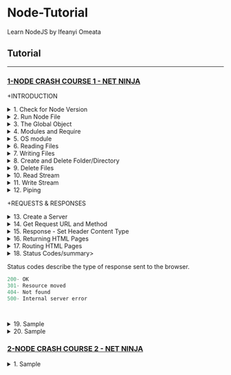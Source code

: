 # Node-Tutorial
Learn NodeJS by Ifeanyi Omeata

## Tutorial

---

### [1-NODE CRASH COURSE 1 - NET NINJA](#)

+INTRODUCTION

<details>
  <summary>1. Check for Node Version</summary>

```Javascript
node -v
```

</details>

<details>
  <summary>2. Run Node File</summary>

```Javascript
node index.js
```

</details>

<details>
  <summary>3. The Global Object</summary>

Test.js:

```Javascript
let count = 0

const program = global.setInterval(()=>{
    count++
    console.log(count)
}, 1000)

global.setTimeout(()=>{
    console.log("Setting timeout")
    clearInterval(program)
}, 3000)
```

Absolute Path

```Javascript
console.log(__dirname)
```

```Javascript
// ~/Desktop/SERVER/Cloud/node
```

Absolute Path + Filename

```Javascript
console.log(__filename)
```

```Javascript
// ~/Desktop/SERVER/Cloud/node/test.js
```

</details>

<details>
  <summary>4. Modules and Require</summary>

require.js:

```Javascript
const people = ['yoshi' , 'ryu', ' chun-li' , ' mario'];
const ages = [20, 25, 30, 35];

module.exports = {
    people,
    ages
};

```

modules.js:

```Javascript
const {people, ages} = require('./require.js');

console.log(people, ages);
```

```Javascript
// [ 'yoshi', 'ryu', ' chun-li', ' mario' ] [ 20, 25, 30, 35 ]
```

</details>

<details>
  <summary>5. OS module</summary>

```Javascript
const os = require('os');

console.log(os.platform(), os.homedir());

```

```Javascript
// darwin /Users/ifeanyiomeata
```

</details>

<details>
  <summary>6. Reading Files</summary>

```Javascript
const fs = require("fs");

// reading files
fs.readFile('./docs/blog1.txt', (err, data) => {
    if(err){
    console.log(err);
    }
    console.log(data.toString());
});

console.log('last line');
```

```Javascript
// last line
// Hello World!
// Hello World 2!
```

</details>

<details>
  <summary>7. Writing Files</summary>

```Javascript
const fs = require("fs");

// writing files
fs.writeFile('./docs/blog1.txt', 'hello, world', () => {
    console.log('file was written');
});
fs.writeFile('./docs/blog2.txt', 'hello, again' , () => {
    console.log('file was written');
});
```

```Javascript
// file was written
// file was written
```

</details>

<details>
  <summary>8. Create and Delete Folder/Directory</summary>

```Javascript
const fs = require("fs");

// Create and Delete directories/Folders
if(!fs.existsSync('./assets')) {
    fs.mkdir('./assets', (err) => {
        if (err) {
            console.error(err);
        }
        console.log('folder created');
    });
} else {
    fs.rmdir('./assets', (err) => {
        if(err) {
            console.log(err)
        }
        console.log('folder deleted');
    })
}
```

```Javascript
// folder created
// folder deleted
```

</details>

<details>
  <summary>9. Delete Files</summary>

```Javascript
const fs = require("fs");

// deleting files
if (fs.existsSync('./docs/blog1.txt')) {
    fs.unlink('./docs/blog1.txt', (err) => {
        if(err) {
            console.log(err)
        }
        console.log('file deleted');
    })
}
```

```Javascript
// file deleted
```

</details>

<details>
  <summary>10. Read Stream</summary>

```Javascript
const fs = require("fs");

const readStream = fs.createReadStream('./docs/blog2.txt', { encoding: 'utf8' });

readStream.on('data', (chunk) => {
    console.log('-------- NEW CHUNK -----');
    console.log(chunk);
});

```

```Javascript
// -------- NEW CHUNK -----
// <Buffer 4c 6f 72 65 6d 20 69 70 73 75 6d 20 64 6f 6c 6f 72 20 73 69 74 20 61 6d 65 74 2c 20 63 6f 6e 73 65 63 74 65 74 75 65 72 20 61 64 69 70 69 73 63 69 6e ... 65486 more bytes>
// -------- NEW CHUNK -----
// <Buffer 20 56 69 76 61 6d 75 73 20 69 6e 20 65 72 61 74 20 75 74 20 75 72 6e 61 20 63 75 72 73 75 73 20 76 65 73 74 69 62 75 6c 75 6d 2e 20 46 75 73 63 65 20 ... 65486 more bytes>
// -------- NEW CHUNK -----
// <Buffer 53 75 73 70 65 6e 64 69 73 73 65 20 66 65 75 67 69 61 74 2e 20 53 75 73 70 65 6e 64 69 73 73 65 20 65 6e 69 6d 20 74 75 72 70 69 73 2c 20 64 69 63 74 ... 65486 more bytes>
// -------- NEW CHUNK -----
// <Buffer 69 62 75 6c 75 6d 20 65 74 2c 20 74 65 6d 70 6f 72 20 61 75 63 74 6f 72 2c 20 6a 75 73 74 6f 2e 20 49 6e 20 61 63 20 66 65 6c 69 73 20 71 75 69 73 20 ... 65486 more bytes>
// -------- NEW CHUNK -----
// <Buffer 6c 61 6d 63 6f 72 70 65 72 20 75 6c 74 72 69 63 69 65 73 20 6e 69 73 69 2e 20 4e 61 6d 20 65 67 65 74 20 64 75 69 2e 20 45 74 69 61 6d 20 72 68 6f 6e ... 11132 more bytes>
```

</details>

<details>
  <summary>11. Write Stream</summary>

```Javascript
const fs = require("fs");

const readStream = fs.createReadStream('./docs/blog2.txt',{ encoding: 'utf8' });
const writeStream = fs.createWriteStream('./docs/blog3.txt');

readStream.on('data' , (chunk) => {
    console.log('------ NEW CHUNK -----');
    console.log(chunk);
    writeStream.write('\nNEW CHUNK\n');
    writeStream.write(chunk);
});
```

</details>

<details>
  <summary>12. Piping</summary>

```Javascript
const fs = require("fs");

const readStream = fs.createReadStream('./docs/blog2.txt',{ encoding: 'utf8' });
const writeStream = fs.createWriteStream('./docs/blog3.txt');

// readStream.on('data' , (chunk) => {
//     console.log('------ NEW CHUNK -----');
//     console.log(chunk);
//     writeStream.write('\nNEW CHUNK\n');
//     writeStream.write(chunk);
// });

// piping
readStream.pipe(writeStream);
```

</details>

+REQUESTS & RESPONSES

<details>
  <summary>13. Create a Server</summary>

```Javascript
const http = require('http');

const server = http.createServer((req, res) =>{
    console.log('request made');
});

server.listen(3000, 'localhost', () => {
    console.log('listening for requests on port 3000')
})
```

```Javascript
// listening for requests on port 3000
// request made
```

</details>

<details>
  <summary>14. Get Request URL and Method</summary>

```Javascript

const http = require('http');

const server = http.createServer((req, res) =>{
    console.log('request made');
    console.log("Url: ", req.url);
    console.log("Method: ", req.method);
    console.log("Headers: ", req.headers);
    console.log("Body: ", req.body);
});

server.listen(3000, 'localhost', () => {
    console.log('listening for requests on port 3000')
})
```

```Javascript
// listening for requests on port 3000
// request made
// Url:  /
// Method:  GET
// Headers:  {
//   host: 'localhost:3000',
//   connection: 'keep-alive',
//   'sec-ch-ua': '"Chromium";v="106", "Google Chrome";v="106", "Not;A=Brand";v="99"',
//   'sec-ch-ua-mobile': '?0',
//   'sec-ch-ua-platform': '"macOS"',
//   'upgrade-insecure-requests': '1',
//   'user-agent': 'Mozilla/5.0 (Macintosh; Intel Mac OS X 10_15_7) AppleWebKit/537.36 (KHTML, like Gecko) Chrome/106.0.0.0 Safari/537.36',
//   accept: 'text/html,application/xhtml+xml,application/xml;q=0.9,image/avif,image/webp,image/apng,*/*;q=0.8,application/signed-exchange;v=b3;q=0.9',
//   'sec-fetch-site': 'none',
//   'sec-fetch-mode': 'navigate',
//   'sec-fetch-user': '?1',
//   'sec-fetch-dest': 'document',
//   'accept-encoding': 'gzip, deflate, br',
//   'accept-language': 'en-GB,en-US;q=0.9,en;q=0.8'
// }
// Body:  undefined
```

</details>

<details>
  <summary>15. Response - Set Header Content Type </summary>

```Javascript

const http = require('http');

const server = http.createServer((req, res) => {
    console.log('request made');
    console.log("Url: ", req.url);
    console.log("Method: ", req.method);
    console.log("Headers: ", req.headers);
    console.log("Body: ", req.body);

    // set header content type
    res.setHeader('Content-Type', 'text/plain');
    res.write('hello, ninjas');
    res.end();
});

server.listen(3000, 'localhost', () => {
    console.log('listening for requests on port 3000')
})
```

```Javascript
const http = require('http');

const server = http.createServer((req, res) => {
    console.log('request made');
    // console.log("Url: ", req.url);
    // console.log("Method: ", req.method);
    // console.log("Headers: ", req.headers);
    // console.log("Body: ", req.body);

    // set header content type
    res.setHeader('Content-Type', 'text/html');
    res.write('<head><link rel="stylesheet" href="#"></head>');
    res.write('<h1>Welcome!</h1>');
    res.write('<h2>hello, ninjas</h2>');
    res.end();
});

server.listen(3000, 'localhost', () => {
    console.log('listening for requests on port 3000')
})
```

</details>

<details>
  <summary>16. Returning HTML Pages </summary>

```Javascript
const http = require('http');
const fs = require('fs');

const server = http.createServer((req, res) => {
    console.log('request made');

    // set header content type
    res.setHeader('Content-Type', 'text/html');

    // send an html file.
    fs.readFile('./views/index.html', (err, data) => {
        if(err) {
            console.log(err);
            res.end();
        } else {
            res.write(data);
            res.end();
            // OR
            // res.end(data);
        }
    })

});

server.listen(3000, 'localhost', () => {
    console.log('listening for requests on port 3000')
})
```

</details>

<details>
  <summary>17. Routing HTML Pages</summary>

```Javascript
const http = require('http');
const fs = require('fs');

const server = http.createServer((req, res) => {
    console.log('request made');

    // set header content type
    res.setHeader('Content-Type', 'text/html');

    // get path from request
    let path = './views/';
    switch (req.url) {
        case '/':
            path += 'index.html';
            break;
        case '/about':
            path += 'about.html';
            break;
        default:
            path += '404.html';
            break;
    }

    // send an html file.
    fs.readFile(path, (err, data) => {
        if(err) {
            console.log(err);
            res.end();
        } else {
            res.end(data);
        }
    })
});

server.listen(3000, 'localhost', () => {
    console.log('listening for requests on port 3000')
})
```

</details>

<details>
  <summary>18. Status Codes/summary>

Status codes describe the type of response sent to the browser.

```Javascript
200- OK
301- Resource moved
404- Not found
500- Internal server error
```

```Javascript

```

```Javascript

```

</details>

<details>
  <summary>19. Sample</summary>

```Javascript

```

```Javascript

```

```Javascript

```

</details>

<details>
  <summary>20. Sample</summary>

```Javascript

```

```Javascript

```

```Javascript

```

</details>


### [2-NODE CRASH COURSE 2 - NET NINJA](#)

<details>
  <summary>1. Sample</summary>

```Javascript

```

```Javascript

```

```Javascript

```

```Javascript

```

</details>

